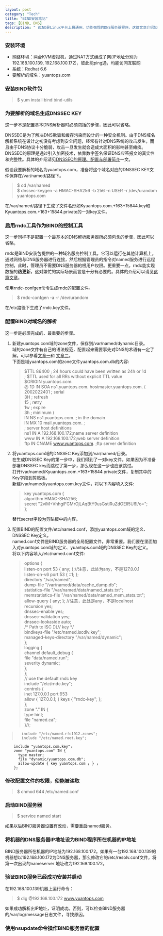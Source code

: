 ```yaml
---
layout: post    
category: "Tech"   
title: "BIND安装笔记"      
tags: [BIND, DNS]
description: " BIND是Linux平台上最通用、功能强悍的DNS服务器程序。这篇文章介绍如何手动搭建、配置BIND DNS服务器。 " 
---
```


### 安装环境  
- 网络环境：两台KVM虚拟机，通过NAT方式组成子网(IP地址分别为192.168.100.139, 192.168.100.172)，彼此能ping通，均能访问互联网  
- 系统：Redhat 6.6  
- 要解析的域名：yuantops.com

### 安装BIND软件包
> $ yum install bind bind-utils  

### 为要解析的域名生成DNSSEC KEY
这一步不是配置基本DNS解析器时必须包括的步骤，因此可以省略。  

DNSSEC是为了解决DNS欺骗和缓存污染而设计的一种安全机制。由于DNS域名解析系统在设计之初没有考虑到安全问题，经常有针对DNS系统的攻击发生，而且由于DNS协议十分脆弱，攻击一旦发生就会造成大面积的影响甚至瘫痪。DNSSEC的原理是通过引入加密技术，依靠数字签名保证DNS应答报文的真实性和完整性。具体的介绍请见[DNSSEC的原理、配置与部署简介](http://netsec.ccert.edu.cn/duanhx/archives/1479)一文。  

假设我要解析的域名为yuantops.com，准备将这个域名对应的DNSSEC KEY文件保存在/var/named/路径下。  
> $ cd /var/named  
> $ dnssec-keygen -a HMAC-SHA256 -b 256 -n USER -r /dev/urandom yuantops.com  

在/var/named/路径下生成了文件名形如Kyuantops.com.+163+15844.key和Kyuantops.com.+163+15844.private的一对key文件。  

### 启用rndc工具作为BIND的控制工具
这一步同样不是配置一个最基本的DNS解析服务器所必须包含的步骤，因此可以省略。  

rndc是BIND安装包提供的一种域名服务控制工具，它可以运行在其他计算机上，通过网络与DNS服务器进行连接，然后根据管理员的指令对named服务进行远程控制，此时，管理员不需要DNS服务器的根用户权限。更重要一点，rndc能实现数据的**热更新**，这对繁忙的实际场景而言是十分有必要的。具体的介绍可以请见[这篇文章](http://book.51cto.com/art/200912/169294.htm)。  

使用rndc-confgen命令生成rndc的配置文件。  
> $ rndc-confgen -a -r /dev/urandom  

在/etc路径下生成了rndc.key文件。  

### 配置BIND对域名的解析
这一步是必须完成的、最重要的步骤。  

1. 新建yuantops.com域的zone文件，保存到/var/named/dynamic目录。  
	域的zone文件有自己的语法规范，配置起来需要事先对DNS的术语有一定了解。可以参看[文章一](http://www.zytrax.com/books/dns/ch8/soa.html)和 [文章二](http://www.zytrax.com/books/dns/ch6/mydomain.html)。  
	下面是域yuantops.com的zone文件yuantops.com.db的内容:  
	>$TTL	86400 ; 24 hours could have been written as 24h or 1d  
	; $TTL used for all RRs without explicit TTL value  
	$ORIGIN yuantops.com.  
	@  1D  IN  SOA ns1.yuantops.com. hostmaster.yuantops.com. (  
								      2002022401 ; serial  
					  			      3H ; refresh  
					  			      15 ; retry  
					  			      1w ; expire  
					  			      3h ; minimum    )  
	       IN  NS     ns1.yuantops.com. ; in the domain  
		          IN  MX  10 mail.yuantops.com. ;   
				  ; server host definitions  
				  ns1    IN  A      192.168.100.172;name server definition     
				  www    IN  A      192.168.100.172;web server definition  
				  ftp    IN  CNAME  www.yuantops.com.  ;ftp server definition  

2. 将yuantops.com域的DNSSEC Key添加到/var/named/目录。  
	在生成DNSSEC Key的第一步中，我们得到了一对key文件。如果因为不准备部署DNSSEC key而跳过了第一步，那么现在这一步也应该跳过。  
	打开/var/named/Kyuantops.com.+163+15844.private文件，复制其中的Key字段到剪贴板。  
	新建/var/named/yuantops.com.key文件，将以下内容填入文件:  
	>key yuantops.com {  
				algorithm HMAC-SHA256;  
				secret "2viM+VhhgiFGMrOjLAqBtY9usGstiRuZdOElI5U6l/o=";  
	};  

	替代secret字段为剪贴板中的内容。  	

3. 配置BIND的配置文件/etc/named.conf，添加yuantops.com域的定义、DNSSEC Key定义。  
	named.conf文件是BIND服务器的全局配置文件，非常重要。我们要在里面加入对yuantops.com域的定义、yuantops.com域的DNSSEC Key的定义。  
	将以下内容填入/etc/named.conf文件:  
	>options {  
			        listen-on port 53 { any; };//注意，此处为any，不是127.0.0.1  
			        listen-on-v6 port 53 { ::1; };  
			        directory       "/var/named";  
			        dump-file       "/var/named/data/cache_dump.db";  
			        statistics-file "/var/named/data/named_stats.txt";  
			        memstatistics-file "/var/named/data/named_mem_stats.txt";  
			        allow-query     { any; }; //注意，此处是any，不是localhost  
			        recursion yes;  
				    dnssec-enable yes;  
				    dnssec-validation yes;  
				    dnssec-lookaside auto;  
				   	/* Path to ISC DLV key */  
                    bindkeys-file "/etc/named.iscdlv.key";  
	                managed-keys-directory "/var/named/dynamic";  
	};  
	logging {  
		        channel default_debug {  
                file "data/named.run";  
                severity dynamic;  
	        };  
};  
	 	// use the default rndc key  
		include "/etc/rndc.key";  
		controls {  
		    inet 127.0.0.1 port 953  
			allow { 127.0.0.1; } keys { "rndc-key"; };  
		};  
		zone "." IN {  
			  type hint;  
			  file "named.ca";  
		}//;  
>		include "/etc/named.rfc1912.zones";  
>		include "/etc/named.root.key";  
		include "yuantops.com.key";  
		zone "yuantops.com" IN {  
		  type master;  
		  file "dynamic/yuantops.com.db";  
		  allow-update { key yuantops.com ; } ;  
		};  

### 修改配置文件的权限，使能被读取
>$ chmod 644 /etc/named.conf  

### 启动BIND服务器
>$ service named start  

如果以后BIND服务器设置有改动，需要重启named服务。  

### 将机器的DNS服务器IP地址设为BIND程序所在机器的IP地址
BIND服务器所在机器的IP地址为192.168.100.172。如果有一台192.168.100.139的机器想以192.168.100.172为DNS服务器，那么修改它的/etc/resolv.conf文件，将第一次出现的nameserver 地址改为192.168.100.172。  

### 验证BIND服务已经成功安装并启动
在192.168.100.139机器上运行命令：  
>$ dig @192.168.100.172 www.yuantops.com  

如果成功解析出IP地址，证明成功。否则，可以检查BIND服务器的/var/log/message日志文件，寻找原因。  

### 使用nsupdate命令操作BIND服务器的配置
